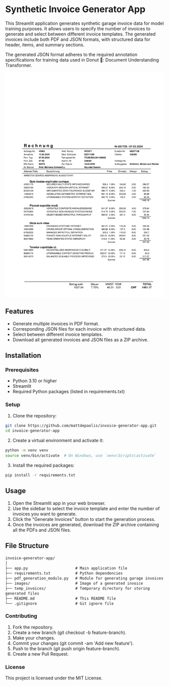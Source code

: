 # Synthetic Invoice Generator App
This Streamlit application generates synthetic garage invoice data for model training purposes. It allows users to specify the number of invoices to generate and select between different invoice templates. The generated invoices include both PDF and JSON formats, with structured data for header, items, and summary sections.

The generated JSON format adheres to the required annotation specifications for training data used in Donut 🍩: Document Understanding Transformer.

![Logo](./images/invoice.png)

## Features
- Generate multiple invoices in PDF format.
- Corresponding JSON files for each invoice with structured data.
- Select between different invoice templates.
-  Download all generated invoices and JSON files as a ZIP archive.
  
## Installation
### Prerequisites
- Python 3.10 or higher
- Streamlit
- Required Python packages (listed in requirements.txt)
  
### Setup
1. Clone the repository:
```bash
git clone https://github.com/mattdepaolis/invoice-generator-app.git
cd invoice-generator-app
```

2. Create a virtual environment and activate it:
```bash
python -m venv venv
source venv/bin/activate  # On Windows, use `venv\Scripts\activate`
```

3. Install the required packages:
```bash
pip install -r requirements.txt
```

## Usage
1. Open the Streamlit app in your web browser.
2. Use the sidebar to select the invoice template and enter the number of invoices you want to generate.
3. Click the "Generate Invoices" button to start the generation process.
4. Once the invoices are generated, download the ZIP archive containing all the PDFs and JSON files.

## File Structure
```plaintext
invoice-generator-app/
│
├── app.py                     # Main application file
├── requirements.txt           # Python dependencies
├── pdf_generation_module.py   # Module for generating garage invoices
├── images/                    # Image of a generated invoice
├── temp_invoices/             # Temporary directory for storing generated files
├── README.md                  # This README file
└── .gitignore                 # Git ignore file
```

### Contributing
1. Fork the repository.
2. Create a new branch (git checkout -b feature-branch).
3. Make your changes.
4. Commit your changes (git commit -am 'Add new feature').
5. Push to the branch (git push origin feature-branch).
6. Create a new Pull Request.

### License
This project is licensed under the MIT License.
